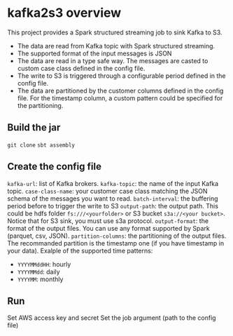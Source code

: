 # kafka2s3 overview
This project provides a Spark structured streaming job to sink Kafka to S3.
- The data are read from Kafka topic with Spark structured streaming.
- The supported format of the input messages is JSON 
- The data are read in a type safe way. The messages are casted to custom case class defined in the config file.
- The write to S3 is triggered through a configurable period defined in the config file.
- The data are partitioned by the customer columns defined in the config file. For the timestamp column, a custom pattern could be specified for the partitioning.


## Build the jar
`git clone`
`sbt assembly`

## Create the config file
`kafka-url`: list of Kafka brokers.
`kafka-topic`: the name of the input Kafka topic.
`case-class-name`: your customer case class matching the JSON schema of the messages you want to read.
`batch-interval`: the buffering period before to trigger the write to S3
`output-path`: the output path. This could be hdfs folder `fs:///<yourfolder>` or S3 bucket `s3a://<your bucket>`. Notice that for S3 sink, you must use s3a protocol.
`output-format`: the format of the output files. You can use any format supported by Spark (parquet, csv, JSON).
`partition-columns`: the partitioning of the output files. The recommanded partition is the timestamp one (if you have timestamp in your data). Exalple of the supported time patterns:
- `YYYYMMddHH`: hourly
- `YYYYMMdd`: daily
- `YYYYMM`: monthly

## Run 
Set AWS access key and secret
Set the job argument (path to the config file)
